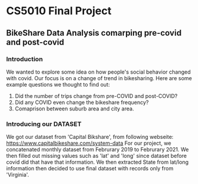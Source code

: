 # CS5010 Final Project




## BikeShare Data Analysis comarping pre-covid and post-covid

### Introduction

We wanted to explore some idea on how people's social behavior changed with covid. Our focus is on a change of trend in bikesharing. Here are some example questions we thought to find out:

1. Did the number of trips change from pre-COVID and post-COVID?
2. Did any COVID even change the bikeshare frequency?
3. Comaprison between suburb area and city area.


### Introducing our DATASET

We got our dataset from 'Capital Bikshare', from following webseite: https://www.capitalbikeshare.com/system-data
For our project, we concatenated monthly dataset from Februrary 2019 to Februrary 2021. We then filled out missing values such as 'lat' and 'long' since dataset before covid did that have that information. We then extracted State from lat/long information then decided to use final dataset with records only from 'Virginia'.


